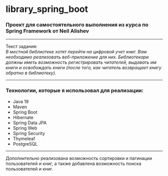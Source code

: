 # library_spring_boot
### Проект для самостоятельного выполнения из курса по Spring Framework от Neil Alishev
___
Текст задания:<br/>
_В местной библиотеке хотят перейти на цифровой учет книг. Вам
необходимо реализовать веб-приложение для них. Библиотекари
должны иметь возможность регистрировать читателей, выдавать им
книги и освобождать книги (после того, как читатель возвращает
книгу обратно в библиотеку)._
___
### Технологии, которые я использовал для реализации:
- Java 19
- Maven
- Spring Boot
- Hibernate
- Spring Data JPA
- Spring Web
- Spring Security
- Thymeleaf
- PostgreSQL
___
Дополнительно реализована возможность сортировки и пагинации пользователей и книг, а также добавлена возможность поиска пользователей и книг.<br/>
